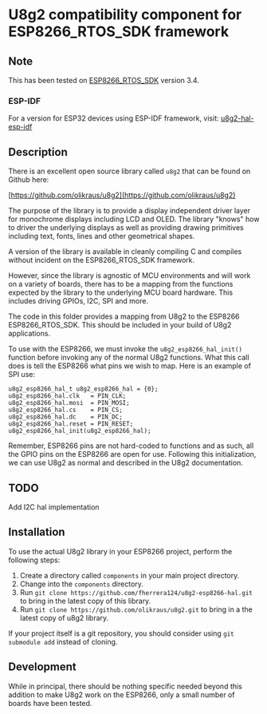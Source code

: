 # U8g2 compatibility component for ESP8266_RTOS_SDK framework

## Note
This has been tested on [ESP8266_RTOS_SDK](https://github.com/espressif/ESP8266_RTOS_SDK) version 3.4.

### ESP-IDF
For a version for ESP32 devices using ESP-IDF framework, visit: [u8g2-hal-esp-idf](https://github.com/mkfrey/u8g2-hal-esp-idf)

## Description
There is an excellent open source library called `u8g2` that can be found on Github here:

[https://github.com/olikraus/u8g2](https://github.com/olikraus/u8g2)

The purpose of the library is to provide a display independent driver layer for monochrome displays including LCD and OLED.
The library "knows" how to driver the underlying displays as well as providing drawing primitives including text, fonts, lines and
other geometrical shapes.

A version of the library is available in cleanly compiling C and compiles without incident on the ESP8266_RTOS_SDK framework.

However, since the library is agnostic of MCU environments and will work on a variety of boards, there has to be a mapping from
the functions expected by the library to the underlying MCU board hardware. This includes driving GPIOs, I2C, SPI and more.

The code in this folder provides a mapping from U8g2 to the ESP8266 ESP8266_RTOS_SDK. This should be included in your build of U8g2 applications.

To use with the ESP8266, we must invoke the `u8g2_esp8266_hal_init()` function before invoking any of the normal U8g2 functions. What
this call does is tell the ESP8266 what pins we wish to map.  Here is an example of SPI use:

```
u8g2_esp8266_hal_t u8g2_esp8266_hal = {0};
u8g2_esp8266_hal.clk   = PIN_CLK;
u8g2_esp8266_hal.mosi  = PIN_MOSI;
u8g2_esp8266_hal.cs    = PIN_CS;
u8g2_esp8266_hal.dc    = PIN_DC;
u8g2_esp8266_hal.reset = PIN_RESET;
u8g2_esp8266_hal_init(u8g2_esp8266_hal);
```

Remember, ESP8266 pins are not hard-coded to functions and as such, all the GPIO pins on the ESP8266 are open for use. Following
this initialization, we can use U8g2 as normal and described in the U8g2 documentation.

## TODO
Add I2C hal implementation

## Installation
To use the actual U8g2 library in your ESP8266 project, perform the following steps:

1. Create a directory called `components` in your main project directory.
2. Change into the `components` directory.
3. Run `git clone https://github.com/fherrera124/u8g2-esp8266-hal.git` to bring in the latest copy of this library.
4. Run `git clone https://github.com/olikraus/u8g2.git` to bring in a the latest copy of u8g2 library.

If your project itself is a git repository, you should consider using `git submodule add` instead of cloning.

## Development
While in principal, there should be nothing specific needed beyond this addition to make U8g2 work on the ESP8266, only a small
number of boards have been tested.
